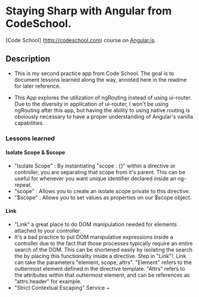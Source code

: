 # Staying Sharp with Angular from CodeSchool.  

[Code School] (http://codeschool.com) course on [Angular.js](https://angularjs.org/).

## Description

- This is my second practice app from Code School.  The goal is to document lessons learned along the way, annoted here in the readme for later reference.

- This App explores the utilization of ngRouting instead of using ui-router.  Due to the diversity in application of ui-router, I won't be using ngRouting after this app, but having the ability to using native routing is obviously necessary to have a proper understanding of Angular's vanilla capabilities.  

### Lessons learned
#### Isolate Scope & $scope
- "Isolate Scope" : By instantiating "scope : {}" within a directive or controller, you are separating that scope from it's parent. This can be useful for whenever you want unique identifier declared inside an ng-repeat.  
- "scope" : Allows you to create an isolate scope private to this directive.
- "$scope" : Allows you to set values as properties on our $scope object.

#### Link
- "Link" a great place to do DOM manipulation needed for elements attached to your controller.
- It's a bad practice to put DOM manipulative expressions inside a controller due to the fact that those processes typically require an entire search of the DOM. This can be shortened easily by isolating the search the by placing this functionality inside a directive. Step in "Link"!. Link can take the parameters "element, scope, attrs".  "Element" refers to the outtermost element defined in the directive template. "Attrs" refers to the attributes within that outtermost element, and can be references as "attrs.header" for example. 
- "Strict Contextual Escaping" Service ~
